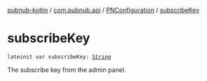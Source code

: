 [pubnub-kotlin](../../index.md) / [com.pubnub.api](../index.md) / [PNConfiguration](index.md) / [subscribeKey](./subscribe-key.md)

# subscribeKey

`lateinit var subscribeKey: `[`String`](https://kotlinlang.org/api/latest/jvm/stdlib/kotlin/-string/index.html)

The subscribe key from the admin panel.

